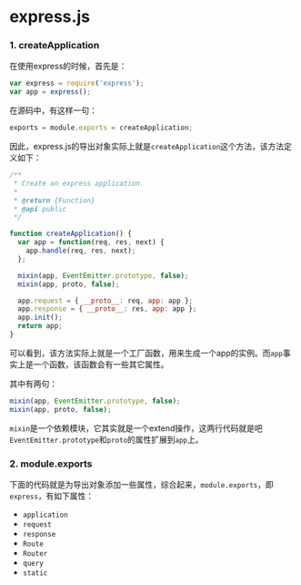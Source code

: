 # express.js

### 1. createApplication

在使用express的时候，首先是：

```javascript
var express = require('express');
var app = express();
```

在源码中，有这样一句：

```javascript
exports = module.exports = createApplication;
```

因此，express.js的导出对象实际上就是`createApplication`这个方法，该方法定义如下：

```javascript
/**
 * Create an express application.
 *
 * @return {Function}
 * @api public
 */

function createApplication() {
  var app = function(req, res, next) {
    app.handle(req, res, next);
  };

  mixin(app, EventEmitter.prototype, false);
  mixin(app, proto, false);

  app.request = { __proto__: req, app: app };
  app.response = { __proto__: res, app: app };
  app.init();
  return app;
}
```

可以看到，该方法实际上就是一个工厂函数，用来生成一个app的实例。而`app`事实上是一个函数，该函数会有一些其它属性。

其中有两句：

```javascript
mixin(app, EventEmitter.prototype, false);
mixin(app, proto, false);
```

`mixin`是一个依赖模块，它其实就是一个extend操作，这两行代码就是吧`EventEmitter.prototype`和`proto`的属性扩展到`app`上。

### 2. module.exports

下面的代码就是为导出对象添加一些属性，综合起来，`module.exports`，即`express`，有如下属性：

- `application`
- `request`
- `response`
- `Route`
- `Router`
- `query`
- `static`
